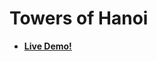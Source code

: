 # Towers of Hanoi

* **[Live Demo!](http://appacademy.github.io/hanoi.js/solution/html/hanoi.html)**
